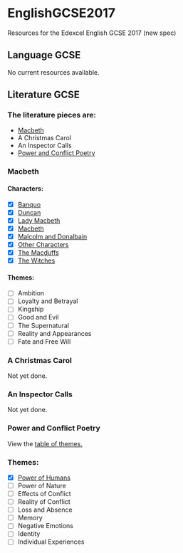 # EnglishGCSE2017
Resources for the Edexcel English GCSE 2017 (new spec)

## Language GCSE
No current resources available.

## Literature GCSE
### The literature pieces are:
- [Macbeth](#Macbeth)
- A Christmas Carol
- An Inspector Calls
- [Power and Conflict Poetry](#power-and-conflict-poetry)

### Macbeth
#### Characters:
- [x] [Banquo](https://github.com/shnupta/EnglishGCSE2017/blob/master/Literature/Macbeth/Characters/Banquo.md)
- [x] [Duncan](https://github.com/shnupta/EnglishGCSE2017/blob/master/Literature/Macbeth/Characters/Duncan.md)
- [x] [Lady Macbeth](https://github.com/shnupta/EnglishGCSE2017/blob/master/Literature/Macbeth/Characters/Lady%20Macbeth.md)
- [x] [Macbeth](https://github.com/shnupta/EnglishGCSE2017/blob/master/Literature/Macbeth/Characters/Macbeth.md)
- [x] [Malcolm and Donalbain](https://github.com/shnupta/EnglishGCSE2017/blob/master/Literature/Macbeth/Characters/Malcolm%20and%20Donalbain.md)
- [x] [Other Characters](https://github.com/shnupta/EnglishGCSE2017/blob/master/Literature/Macbeth/Characters/Other%20Characters.md)
- [x] [The Macduffs](https://github.com/shnupta/EnglishGCSE2017/blob/master/Literature/Macbeth/Characters/The%20Macduffs.md)
- [x] [The Witches](https://github.com/shnupta/EnglishGCSE2017/blob/master/Literature/Macbeth/Characters/The%20Witches.md)

#### Themes:
- [ ] Ambition
- [ ] Loyalty and Betrayal
- [ ] Kingship
- [ ] Good and Evil
- [ ] The Supernatural
- [ ] Reality and Appearances
- [ ] Fate and Free Will

### A Christmas Carol
Not yet done.

### An Inspector Calls
Not yet done.

### Power and Conflict Poetry
View the [table of themes.](https://github.com/shnupta/EnglishGCSE2017/blob/master/Literature/Power%20and%20Conflict%20Poetry/Themes.md)

### Themes:
- [x] [Power of Humans](https://github.com/shnupta/EnglishGCSE2017/blob/master/Literature/Power%20and%20Conflict%20Poetry/Themes/Power%20of%20humans.md)
- [ ] Power of Nature
- [ ] Effects of Conflict
- [ ] Reality of Conflict
- [ ] Loss and Absence
- [ ] Memory
- [ ] Negative Emotions
- [ ] Identity
- [ ] Individual Experiences
